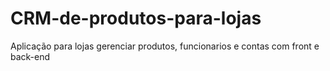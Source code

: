 # CRM-de-produtos-para-lojas
Aplicação para lojas gerenciar produtos, funcionarios e contas com front e back-end
